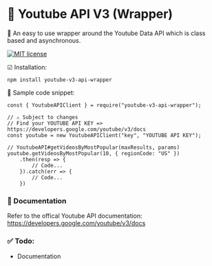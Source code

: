 # 🎥 Youtube API V3 (Wrapper)

🔭 An easy to use wrapper around the Youtube Data API which is class based and asynchronous.

[![MIT license](https://img.shields.io/badge/License-MIT-blue.svg)](https://lbesson.mit-license.org/)

☑ Installation:
```
npm install youtube-v3-api-wrapper
```

🛒 Sample code snippet:
```JS
const { YoutubeAPIClient } = require("youtube-v3-api-wrapper");

// ⚠ Subject to changes
// Find your YOUTUBE API KEY => https://developers.google.com/youtube/v3/docs
const youtube = new YoutubeAPIClient("key", "YOUTUBE API KEY");

// YoutubeAPI#getVideosByMostPopular(maxResults, params)
youtube.getVideosByMostPopular(10, { regionCode: "US" })
    .then(resp => {
        // Code...
    }).catch(err => {
        // Code...
    })
```

### 📣 Documentation
Refer to the offical Youtube API documentation: https://developers.google.com/youtube/v3/docs

### ✅ Todo:
- Documentation
